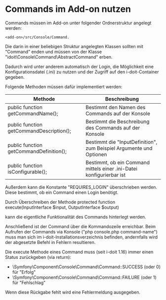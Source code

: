# Commands im Add-on nutzen

Commands müssen im Add-on unter folgender Ordnerstruktur angelegt werden:

    <add-on>/src/Console/Command.

Die darin in einer beliebigen Struktur angelegten Klassen sollten mit "Command" enden und müssen von der Klasse "idoit\Console\Command\AbstractCommand" erben.

Dadurch wird unter anderem automatisch der Login, die Möglichkeit eine Konfigurationsdatei (.ini) zu nutzen und der Zugriff auf den i-doit-Container gegeben.

Folgende Methoden müssen dafür implementiert werden:

| Methode | Beschreibung |
| --- | --- |
| public function getCommandName(); | Bestimmt den Namen des Commands auf der Konsole |
| public function getCommandDescription(); | Bestimmt die Beschreibung des Commands auf der Konsole |
| public function getCommandDefinition(); | Bestimmt die "InputDefinition", zum Beispiel Argumente und Optionen |
| public function isConfigurable(); | Bestimmt, ob ein Command mittels einer .ini\-Datei konfigurierbar ist |

Außerdem kann die Konstante "REQUIRES_LOGIN" überschrieben werden. Diese bestimmt, ob ein Command einen Login benötigt.

Durch Überschreiben der Methode
protected function execute(InputInterface $input, OutputInterface $output)

kann die eigentliche Funktionalität des Commands hinterlegt werden.

Anschließend ist der Command über die Kommandozeile erreichbar. Beim Aufrufen der Commands via Konsole ("php console.php command-name") muss man sich im i-doit-Installationsverzeichnis befinden, andernfalls wird der abgesetzte Befehl in Fehlern resultieren.

Die execute Methode eines Command muss (seit i-doit 1.16) immer einen Status zurückgeben (via return):

*   \Symfony\Component\Console\Command\Command::SUCCESS (oder 0) für "Erfolg"
*   \Symfony\Component\Console\Command\Command::FAILURE (oder 1) für "Fehlschlag"

Wenn diese Rückgabe fehlt wird eine Fehlermeldung ausgegeben.
